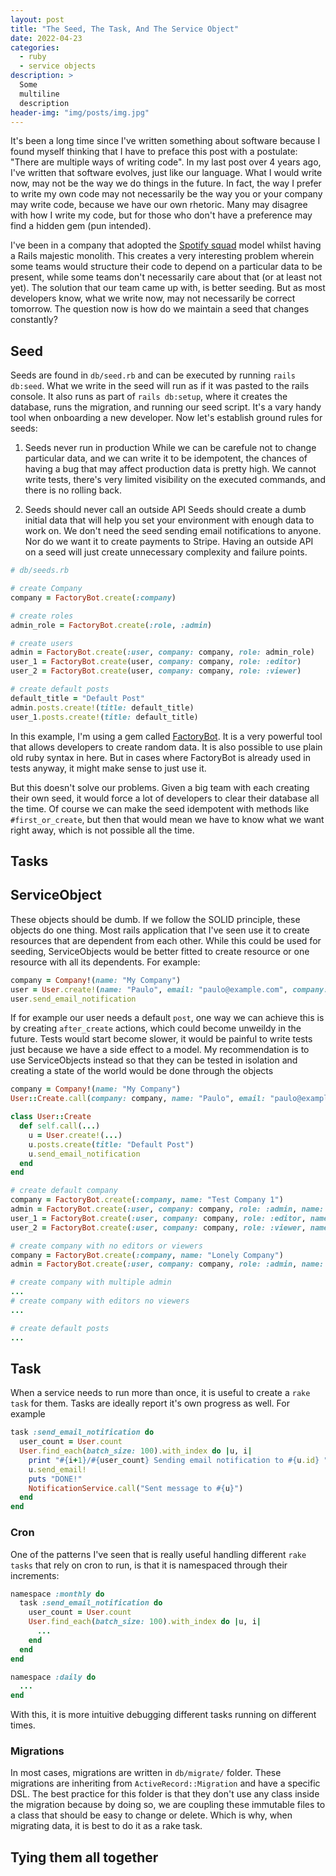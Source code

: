 ```yaml
---
layout: post
title: "The Seed, The Task, And The Service Object"
date: 2022-04-23
categories:
  - ruby
  - service objects
description: >
  Some
  multiline
  description
header-img: "img/posts/img.jpg"
---
```


It's been a long time since I've written something about software because I found myself thinking
that I have to preface this post with a postulate: "There are multiple ways of writing code". In my
last post over 4 years ago, I've written that software evolves, just like our language. What I would
write now, may not be the way we do things in the future. In fact, the way I prefer to write my own
code may not necessarily be the way you or your company may write code, because we have our own
rhetoric. Many may disagree with how I write my code, but for those who don't have a preference may
find a hidden gem (pun intended).

I've been in a company that adopted the
[Spotify squad](https://www.atlassian.com/agile/agile-at-scale/spotify) model whilst having a Rails
majestic monolith. This creates a very interesting problem wherein some teams would structure their
code to depend on a particular data to be present, while some teams don't necessarily care about
that (or at least not yet). The solution that our team came up with, is better seeding. But as most
developers know, what we write now, may not necessarily be correct tomorrow. The question now is how
do we maintain a seed that changes constantly?

## Seed

Seeds are found in `db/seed.rb` and can be executed by running `rails db:seed`. What we write in the
seed will run as if it was pasted to the rails console. It also runs as part of `rails db:setup`,
where it creates the database, runs the migration, and running our seed script. It's a vary handy
tool when onboarding a new developer. Now let's establish ground rules for seeds:

1. Seeds never run in production
While we can be carefule not to change particular data, and we can write it to be idempotent, the
chances of having a bug that may affect production data is pretty high. We cannot write tests,
there's very limited visibility on the executed commands, and there is no rolling back.

2. Seeds should never call an outside API
Seeds should create a dumb initial data that will help you set your environment with enough data to
work on. We don't need the seed sending email notifications to anyone. Nor do we want it to create
payments to Stripe. Having an outside API on a seed will just create unnecessary complexity and
failure points.

```ruby
# db/seeds.rb

# create Company
company = FactoryBot.create(:company)

# create roles
admin_role = FactoryBot.create(:role, :admin)

# create users
admin = FactoryBot.create(:user, company: company, role: admin_role)
user_1 = FactoryBot.create(user, company: company, role: :editor)
user_2 = FactoryBot.create(user, company: company, role: :viewer)

# create default posts
default_title = "Default Post"
admin.posts.create!(title: default_title)
user_1.posts.create!(title: default_title)
```

In this example, I'm using a gem called [FactoryBot](https://github.com/thoughtbot/factory_bot). It
is a very powerful tool that allows developers to create random data. It is also possible to use
plain old ruby syntax in here. But in cases where FactoryBot is already used in tests anyway, it
might make sense to just use it.

But this doesn't solve our problems. Given a big team with each creating their own seed, it would
force a lot of developers to clear their database all the time. Of course we can make the seed
idempotent with methods like `#first_or_create`, but then that would mean we have to know what we
want right away, which is not possible all the time.

## Tasks




## ServiceObject
These objects should be dumb. If we follow the SOLID principle, these objects do one thing. Most
rails application that I've seen use it to create resources that are dependent from each other.
While this could be used for seeding, ServiceObjects would be better fitted to create resource or
one resource with all its dependents. For example:

```ruby
company = Company!(name: "My Company")
user = User.create!(name: "Paulo", email: "paulo@example.com", company: company)
user.send_email_notification
```

If for example our user needs a default `post`, one way we can achieve this is by creating
`after_create` actions, which could become unweildy in the future. Tests would start become slower,
it would be painful to write tests just because we have a side effect to a model. My recommendation
is to use ServiceObjects instead so that they can be tested in isolation and creating a state of the
world would be done through the objects

```ruby
company = Company!(name: "My Company")
User::Create.call(company: company, name: "Paulo", email: "paulo@example.com")

class User::Create
  def self.call(...)
    u = User.create!(...)
    u.posts.create(title: "Default Post")
    u.send_email_notification
  end
end
```


```ruby
# create default company
company = FactoryBot.create(:company, name: "Test Company 1")
admin = FactoryBot.create(:user, company: company, role: :admin, name: "Admin", email: "admin@example.com")
user_1 = FactoryBot.create(:user, company: company, role: :editor, name: "User", email: "user_1@example.com")
user_2 = FactoryBot.create(:user, company: company, role: :viewer, name: "User", email: "user_1@example.com")

# create company with no editors or viewers
company = FactoryBot.create(:company, name: "Lonely Company")
admin = FactoryBot.create(:user, company: company, role: :admin, name: "Admin", email: "admin@example.com")

# create company with multiple admin
...
# create company with editors no viewers
...

# create default posts
...
```

## Task
When a service needs to run more than once, it is useful to create a `rake task` for them. Tasks are
ideally report it's own progress as well. For example

```ruby
task :send_email_notification do
  user_count = User.count
  User.find_each(batch_size: 100).with_index do |u, i|
    print "#{i+1}/#{user_count} Sending email notification to #{u.id} "
    u.send_email!
    puts "DONE!"
    NotificationService.call("Sent message to #{u}")
  end
end
```

### Cron
One of the patterns I've seen that is really useful handling different `rake tasks` that rely on
cron to run, is that it is namespaced through their increments:

```ruby
namespace :monthly do
  task :send_email_notification do
    user_count = User.count
    User.find_each(batch_size: 100).with_index do |u, i|
      ...
    end
  end
end

namespace :daily do
  ...
end
```

With this, it is more intuitive debugging different tasks running on different times.

### Migrations
In most cases, migrations are written in `db/migrate/` folder. These migrations are inheriting from
`ActiveRecord::Migration` and have a specific DSL. The best practice for this folder is that they
don't use any class inside the migration because by doing so, we are coupling these immutable files
to a class that should be easy to change or delete. Which is why, when migrating data, it is best
to do it as a rake task.



## Tying them all together

